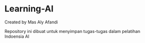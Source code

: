 # Learning-AI

Created by Mas Aly Afandi

Repository ini dibuat untuk menyimpan tugas-tugas dalam pelatihan Indoensia AI
